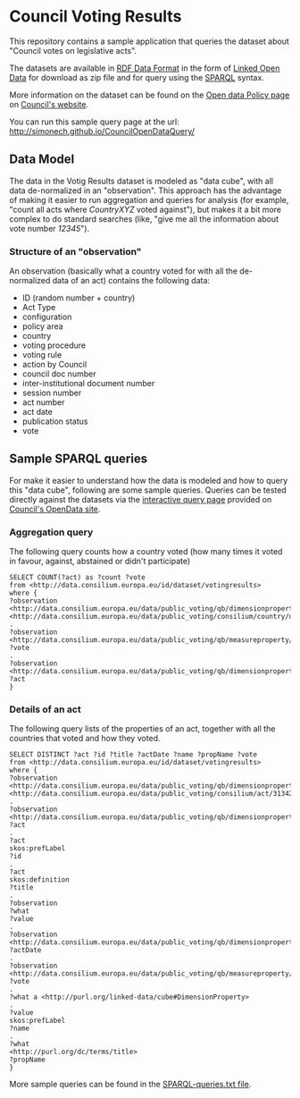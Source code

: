 # Council Voting Results

This repository contains a sample application that queries the dataset about "Council votes on legislative acts".

The datasets are available in [RDF Data Format](http://en.wikipedia.org/wiki/Resource_Description_Framework) in the form of [Linked Open Data](http://en.wikipedia.org/wiki/Linked_data) for download as zip file and for query using the [SPARQL](https://en.wikipedia.org/wiki/SPARQL) syntax.

More information on the dataset can be found on the [Open data Policy page](http://www.consilium.europa.eu/en/general-secretariat/corporate-policies/transparency/open-data/ "Open data") on [Council's website](http://www.consilium.europa.eu/).

You can run this sample query page at the url: http://simonech.github.io/CouncilOpenDataQuery/

## Data Model

The data in the Votig Results dataset is modeled as "data cube", with all data de-normalized in an "observation". This approach has the advantage of making it easier to run aggregation and queries for analysis (for example, "count all acts where _CountryXYZ_ voted against"), but makes it a bit more complex to do standard searches (like, "give me all the information about vote number _12345_").

### Structure of an "observation"

An observation (basically what a country voted for with all the de-normalized data of an act) contains the following data:

 * ID (random number + country)
 * Act Type
 * configuration
 * policy area
 * country
 * voting procedure
 * voting rule
 * action by Council
 * council doc number
 * inter-institutional document number
 * session number
 * act number
 * act date
 * publication status
 * vote

## Sample SPARQL queries

For make it easier to understand how the data is modeled and how to query this "data cube", following are some sample queries. Queries can be tested directly against the datasets via the [interactive query page](http://data.consilium.europa.eu/sparql) provided on [Council's OpenData site](http://data.consilium.europa.eu/).

### Aggregation query

The following query counts how a country voted (how many times it voted in favour, against, abstained or didn't participate)

```
SELECT COUNT(?act) as ?count ?vote
from <http://data.consilium.europa.eu/id/dataset/votingresults>
where {
?observation
<http://data.consilium.europa.eu/data/public_voting/qb/dimensionproperty/country>
<http://data.consilium.europa.eu/data/public_voting/consilium/country/uk>
.
?observation
<http://data.consilium.europa.eu/data/public_voting/qb/measureproperty/vote>
?vote
.
?observation
<http://data.consilium.europa.eu/data/public_voting/qb/dimensionproperty/act>
?act
}
```

### Details of an act

The following query lists of the properties of an act, together with all the countries that voted and how they voted.

```
SELECT DISTINCT ?act ?id ?title ?actDate ?name ?propName ?vote
from <http://data.consilium.europa.eu/id/dataset/votingresults>
where {
?observation
<http://data.consilium.europa.eu/data/public_voting/qb/dimensionproperty/act>
<http://data.consilium.europa.eu/data/public_voting/consilium/act/31342>
.
?observation
<http://data.consilium.europa.eu/data/public_voting/qb/dimensionproperty/act>
?act
.
?act
skos:prefLabel
?id
.
?act
skos:definition
?title
.
?observation
?what
?value
.
?observation
<http://data.consilium.europa.eu/data/public_voting/qb/dimensionproperty/actdate>
?actDate
.
?observation
<http://data.consilium.europa.eu/data/public_voting/qb/measureproperty/vote>
?vote
.
?what a <http://purl.org/linked-data/cube#DimensionProperty>
.
?value
skos:prefLabel
?name
.
?what
<http://purl.org/dc/terms/title>
?propName
}
```

More sample queries can be found in the [SPARQL-queries.txt file](SPARQL-queries.txt).
